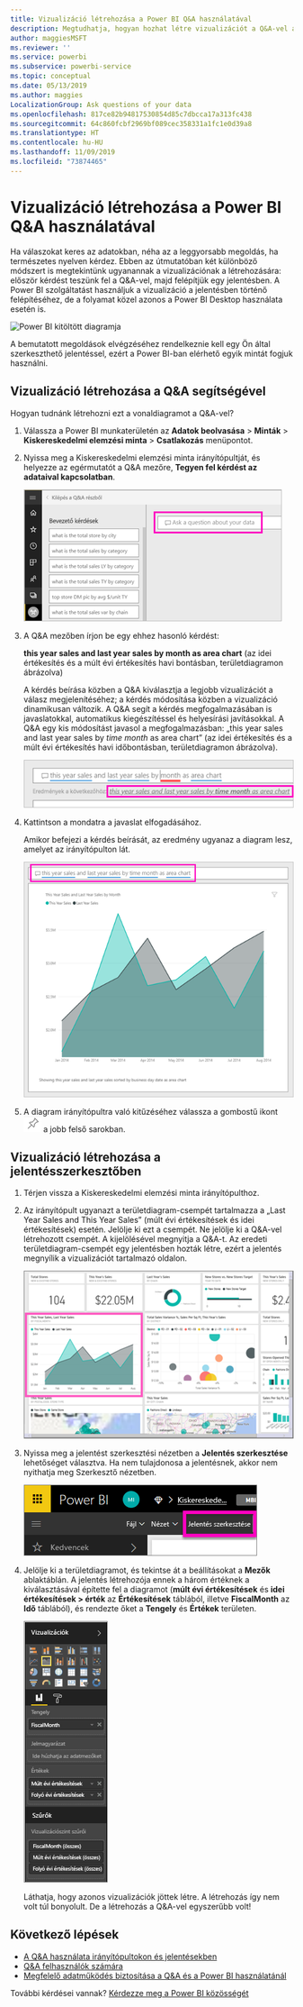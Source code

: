 ```yaml
---
title: Vizualizáció létrehozása a Power BI Q&A használatával
description: Megtudhatja, hogyan hozhat létre vizualizációt a Q&A-vel a Power BI szolgáltatásban a Kiskereskedelmi elemzési minta használatával.
author: maggiesMSFT
ms.reviewer: ''
ms.service: powerbi
ms.subservice: powerbi-service
ms.topic: conceptual
ms.date: 05/13/2019
ms.author: maggies
LocalizationGroup: Ask questions of your data
ms.openlocfilehash: 817ce82b94817530854d85c7dbcca17a313fc438
ms.sourcegitcommit: 64c860fcbf2969bf089cec358331a1fc1e0d39a8
ms.translationtype: HT
ms.contentlocale: hu-HU
ms.lasthandoff: 11/09/2019
ms.locfileid: "73874465"
---
```

# <a name="create-a-visual-with-power-bi-qa"></a>Vizualizáció létrehozása a Power BI Q&A használatával

Ha válaszokat keres az adatokban, néha az a leggyorsabb megoldás, ha természetes nyelven kérdez.  Ebben az útmutatóban két különböző módszert is megtekintünk ugyanannak a vizualizációnak a létrehozására: először kérdést teszünk fel a Q&A-vel, majd felépítjük egy jelentésben. A Power BI szolgáltatást használjuk a vizualizáció a jelentésben történő felépítéséhez, de a folyamat közel azonos a Power BI Desktop használata esetén is.

![Power BI kitöltött diagramja](media/power-bi-visualization-introduction-to-q-and-a/power-bi-qna-create-visual.png)

A bemutatott megoldások elvégzéséhez rendelkeznie kell egy Ön által szerkeszthető jelentéssel, ezért a Power BI-ban elérhető egyik mintát fogjuk használni.

## <a name="create-a-visual-with-qa"></a>Vizualizáció létrehozása a Q&A segítségével

Hogyan tudnánk létrehozni ezt a vonaldiagramot a Q&A-vel?

1. Válassza a Power BI munkaterületén az **Adatok beolvasása** \> **Minták** \> **Kiskereskedelmi elemzési minta** > **Csatlakozás** menüpontot.

1. Nyissa meg a Kiskereskedelmi elemzési minta irányítópultját, és helyezze az egérmutatót a Q&A mezőre, **Tegyen fel kérdést az adataival kapcsolatban**.

    ![Helyezze az egérmutatót a Q&A mezőre](media/power-bi-visualization-introduction-to-q-and-a/power-bi-qna-cursor-in-qna-box.png)

2. A Q&A mezőben írjon be egy ehhez hasonló kérdést:
   
    **this year sales and last year sales by month as area chart** (az idei értékesítés és a múlt évi értékesítés havi bontásban, területdiagramon ábrázolva)
   
    A kérdés beírása közben a Q&A kiválasztja a legjobb vizualizációt a válasz megjelenítéséhez; a kérdés módosítása közben a vizualizáció dinamikusan változik. A Q&A segít a kérdés megfogalmazásában is javaslatokkal, automatikus kiegészítéssel és helyesírási javításokkal. A Q&A egy kis módosítást javasol a megfogalmazásban: „this year sales and last year sales by *time month* as area chart” (az idei értékesítés és a múlt évi értékesítés havi időbontásban, területdiagramon ábrázolva).  

    ![A Q&A javított megfogalmazása](media/power-bi-visualization-introduction-to-q-and-a/power-bi-qna-corrected-create-filled-chart.png)

4. Kattintson a mondatra a javaslat elfogadásához. 
   
   Amikor befejezi a kérdés beírását, az eredmény ugyanaz a diagram lesz, amelyet az irányítópulton lát.
   
   ![A Q&A kitöltött területdiagramja](media/power-bi-visualization-introduction-to-q-and-a/power-bi-qna-create-filled-chart.png)

4. A diagram irányítópultra való kitűzéséhez válassza a gombostű ikont ![Gombostű ikon](media/power-bi-visualization-introduction-to-q-and-a/pinnooutline.png) a jobb felső sarokban.

## <a name="create-a-visual-in-the-report-editor"></a>Vizualizáció létrehozása a jelentésszerkesztőben

1. Térjen vissza a Kiskereskedelmi elemzési minta irányítópulthoz.
   
2. Az irányítópult ugyanazt a területdiagram-csempét tartalmazza a „Last Year Sales and This Year Sales” (múlt évi értékesítések és idei értékesítések) esetén.  Jelölje ki ezt a csempét. Ne jelölje ki a Q&A-vel létrehozott csempét. A kijelölésével megnyitja a Q&A-t. Az eredeti területdiagram-csempét egy jelentésben hozták létre, ezért a jelentés megnyílik a vizualizációt tartalmazó oldalon.

    ![A Kiskereskedelmi elemzési minta irányítópultja](media/power-bi-visualization-introduction-to-q-and-a/power-bi-dashboard.png)

1. Nyissa meg a jelentést szerkesztési nézetben a **Jelentés szerkesztése** lehetőséget választva.  Ha nem tulajdonosa a jelentésnek, akkor nem nyithatja meg Szerkesztő nézetben.
   
    ![Jelentés szerkesztése gomb](media/power-bi-visualization-introduction-to-q-and-a/power-bi-edit-report.png)
4. Jelölje ki a területdiagramot, és tekintse át a beállításokat a **Mezők** ablaktáblán.  A jelentés létrehozója ennek a három értéknek a kiválasztásával építette fel a diagramot (**múlt évi értékesítések** és **idei értékesítések > érték** az **Értékesítések** táblából, illetve **FiscalMonth** az **Idő** táblából), és rendezte őket a **Tengely** és **Értékek** területen.
   
    ![Vizualizációk panel](media/power-bi-visualization-introduction-to-q-and-a/gnatutorial_3-new.png)

    Láthatja, hogy azonos vizualizációk jöttek létre. A létrehozás így nem volt túl bonyolult. De a létrehozás a Q&A-vel egyszerűbb volt!

## <a name="next-steps"></a>Következő lépések

- [A Q&A használata irányítópultokon és jelentésekben](power-bi-tutorial-q-and-a.md)  
- [Q&A felhasználók számára](consumer/end-user-q-and-a.md)
- [Megfelelő adatműködés biztosítása a Q&A és a Power BI használatánál](service-prepare-data-for-q-and-a.md)

További kérdései vannak? [Kérdezze meg a Power BI közösségét](https://community.powerbi.com/)

